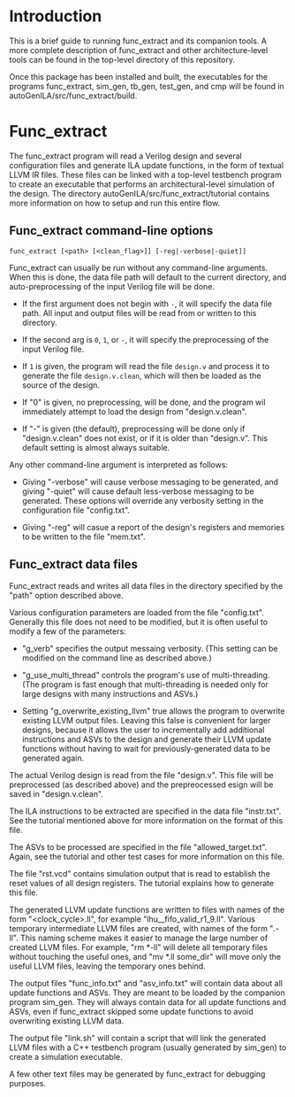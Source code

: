 # Introduction
This is a brief guide to running func_extract and its companion tools.  A more complete description of func_extract and other architecture-level tools can be found in the top-level directory of this repository.

Once this package has been installed and built, the executables for the programs func_extract, sim_gen,
tb_gen, test_gen, and cmp will be found in autoGenILA/src/func_extract/build.

# Func_extract

The func_extract program will read a Verilog design and several configuration files
and generate ILA update functions, in the form of textual LLVM IR files.  These files can be
linked with a top-level testbench program to create an executable that performs an
architectural-level simulation of the design.  The directory autoGenILA/src/func_extract/tutorial
contains more information on how to setup and run this entire flow.

## Func_extract command-line options

    func_extract [<path> [<clean_flag>]] [-reg|-verbose|-quiet]]

Func_extract can usually be run without any command-line arguments.  When this is done, the data file path will default to the current directory, and auto-preprocessing of the input Verilog file will be done.

* If the first argument does not begin with `-`, it will specify the data file path.  All input and output files will be read from or written to this directory.

* If the second arg is `0`, `1`, or `-`, it will specify the preprocessing of the input Verilog file.

* If `1` is given, the program will read the file `design.v` and process it to generate the file `design.v.clean`, which will then be loaded as the source of the design.

* If "0" is given, no preprocessing, will be done, and the program wil immediately attempt to load the design from "design.v.clean".

* If "-" is given (the default), preprocessing will be done only if "design.v.clean" does not exist, or if it is older than "design.v".  This default setting is almost always suitable.

Any other command-line argument is interpreted as follows:

* Giving "-verbose" will cause verbose messaging to be generated, and giving "-quiet" will cause default less-verbose messaging to be generated.  These options will override any verbosity setting in the configuration file "config.txt".

* Giving "-reg" will casue a report of the design's registers and memories to be written to the file "mem.txt".

## Func_extract data files

Func_extract reads and writes all data files in the directory specified by the "path" option described above.

Various configuration parameters are loaded from the file "config.txt". Generally this file does
not need to be modified, but it is often useful to modify a few of the parameters:

- "g_verb" specifies the output messaing verbosity.  (This setting can be modified on the command line as described above.)

- "g_use_multi_thread" controls the program's use of multi-threading.  (The program is fast enough that multi-threading is needed only for large designs with many instructions and ASVs.)

- Setting "g_overwrite_existing_llvm" true allows the program to overwrite existing LLVM output files.  Leaving this false is convenient for larger designs, because it allows the user to incrementally add additional instructions and ASVs to the design and generate their LLVM update functions without having to wait for previously-generated data to be generated again. 

The actual Verilog design is read from the file "design.v".  This file will be preprocessed
(as described above) and the prepreocessed esign will be saved in "design.v.clean".

The ILA instructions to be extracted are specified in the data file "instr.txt".  See the tutorial mentioned above for more information on the format of this file.

The ASVs to be processed are specified in the file "allowed_target.txt".  Again, see the tutorial
and other test cases for more information on this file.

The file "rst.vcd" contains simulation output that is read to establish the reset values of all
design registers.  The tutorial explains how to generate this file.

The generated LLVM update functions are written to files with names of the
form "<instruction>_<ASV>_<clock_cycle>.ll", for example "lhu__fifo_valid_r1_9.ll".
Various temporary intermediate LLVM files are created, with names of the form "*.*-ll".
This naming scheme makes it easier to manage the large number of created LLVM files.  For example,
"rm *-ll" will delete all temporary files without touching the useful ones, and "mv *.ll some_dir"
will move only the useful LLVM files, leaving the temporary ones behind.

The output files "func_info.txt" and "asv_info.txt" will contain data about all update
functions and ASVs.  They are meant to be loaded by the companion program sim_gen.
They will always contain data for all update functions and ASVs, even if func_extract skipped some
update functions to avoid overwriting existing LLVM data.

The output file "link.sh" will contain a script that will link the generated LLVM files with
a C++ testbench program (usually generated by sim_gen) to create a simulation executable.

A few other text files may be generated by func_extract for debugging purposes.
